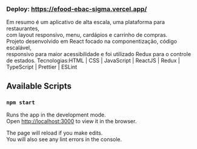 ### Deploy: https://efood-ebac-sigma.vercel.app/
Em resumo é um aplicativo de alta escala, uma plataforma para restaurantes, <br>
com layout responsivo, menu, cardápios e carrinho de compras.<br>
Projeto desenvolvido em React focado na componentização, código escalável, <br>
responsivo para maior acessibilidade e foi utilizado Redux para o controle de estados.
Tecnologias:HTML | CSS | JavaScript | ReactJS | Redux | TypeScript | Prettier | ESLint 





## Available Scripts
### `npm start`

Runs the app in the development mode.\
Open [http://localhost:3000](http://localhost:3000) to view it in the browser.

The page will reload if you make edits.\
You will also see any lint errors in the console.
